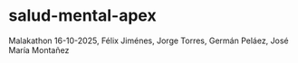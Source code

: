 # salud-mental-apex
Malakathon 16-10-2025, Félix Jiménes, Jorge Torres, Germán Peláez, José María Montañez
